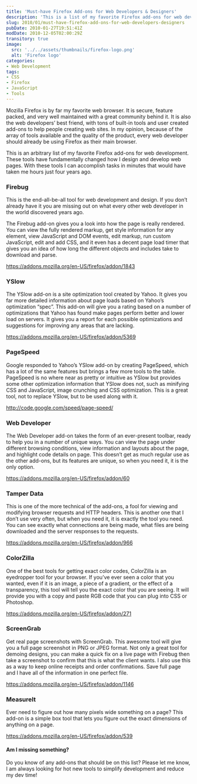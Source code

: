 ```yaml
---
title: 'Must-have Firefox Add-ons for Web Developers & Designers'
description: 'This is a list of my favorite Firefox add-ons for web development. These tools have fundamentally changed how I design and develop web pages. With these tools I can accomplish tasks in minutes that would have taken me hours just four years ago.'
slug: 2010/01/must-have-firefox-add-ons-for-web-developers-designers
pubDate: 2010-01-27T19:51:41Z
modDate: 2010-12-05T02:00:29Z
transitory: true
image:
  src: '../../assets/thumbnails/firefox-logo.png'
  alt: 'Firefox logo'
categories:
- Web Development
tags:
- CSS
- Firefox
- JavaScript
- Tools
---
```


Mozilla Firefox is by far my favorite web browser. It is secure, feature packed, and very well maintained with a great community behind it. It is also the web developers’ best friend, with tons of built-in tools and user created add-ons to help people creating web sites. In my opinion, because of the array of tools available and the quality of the product, every web developer should already be using Firefox as their main browser.

This is an arbitrary list of my favorite Firefox add-ons for web development. These tools have fundamentally changed how I design and develop web pages. With these tools I can accomplish tasks in minutes that would have taken me hours just four years ago.

<!-- more -->

### Firebug

This is the end-all-be-all tool for web development and design. If you don’t already have it you are missing out on what every other web developer in the world discovered years ago.

The Firebug add-on gives you a look into how the page is really rendered. You can view the fully rendered markup, get style information for any element, view JavaScript and DOM events, edit markup, run custom JavaScript, edit and add CSS, and it even has a decent page load timer that gives you an idea of how long the different objects and includes take to download and parse.

https://addons.mozilla.org/en-US/firefox/addon/1843

### YSlow

The YSlow add-on is a site optimization tool created by Yahoo. It gives you far more detailed information about page loads based on Yahoo’s optimization “spec”. This add-on will give you a rating based on a number of optimizations that Yahoo has found make pages perform better and lower load on servers. It gives you a report for each possible optimizations and suggestions for improving any areas that are lacking.

https://addons.mozilla.org/en-US/firefox/addon/5369

### PageSpeed

Google responded to Yahoo’s YSlow add-on by creating PageSpeed, which has a lot of the same features but brings a few more tools to the table. PageSpeed is no where near as pretty or intuitive as YSlow but provides some other optimization information that YSlow does not, such as minifying CSS and JavaScript, image crunching and CSS optimization. This is a great tool, not to replace YSlow, but to be used along with it.

http://code.google.com/speed/page-speed/

### Web Developer

The Web Developer add-on takes the form of an ever-present toolbar, ready to help you in a number of unique ways. You can view the page under different browsing conditions, view information and layouts about the page, and highlight code details on page. This doesn’t get as much regular use as the other add-ons, but its features are unique, so when you need it, it is the only option.

https://addons.mozilla.org/en-US/firefox/addon/60

### Tamper Data

This is one of the more technical of the add-ons, a fool for viewing and modifying browser requests and HTTP headers. This is another one that I don’t use very often, but when you need it, it is exactly the tool you need. You can see exactly what connections are being made, what files are being downloaded and the server responses to the requests.

https://addons.mozilla.org/en-US/firefox/addon/966

### ColorZilla

One of the best tools for getting exact color codes, ColorZilla is an eyedropper tool for your browser. If you’ve ever seen a color that you wanted, even if it is an image, a piece of a gradient, or the effect of a transparency, this tool will tell you the exact color that you are seeing. It will provide you with a copy and paste RGB code that you can plug into CSS or Photoshop.

https://addons.mozilla.org/en-US/firefox/addon/271

### ScreenGrab

Get real page screenshots with ScreenGrab. This awesome tool will give you a full page screenshot in PNG or JPEG format. Not only a great tool for demoing designs, you can make a quick fix on a live page with Firebug then take a screenshot to confirm that this is what the client wants. I also use this as a way to keep online receipts and order confirmations. Save full page and I have all of the information in one perfect file.

https://addons.mozilla.org/en-US/firefox/addon/1146

### MeasureIt

Ever need to figure out how many pixels wide something on a page? This add-on is a simple box tool that lets you figure out the exact dimensions of anything on a page.

https://addons.mozilla.org/en-US/firefox/addon/539

#### Am I missing something?

Do you know of any add-ons that should be on this list? Please let me know, I am always looking for hot new tools to simplify development and reduce my dev time!
